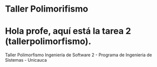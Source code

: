 # Taller Polimorifismo
# Hola profe, aquí está la tarea 2 (tallerpolimorfismo).
Taller Polimorfismo Ingeniería de Software 2 - Programa de Ingenieria de Sistemas - Unicauca
